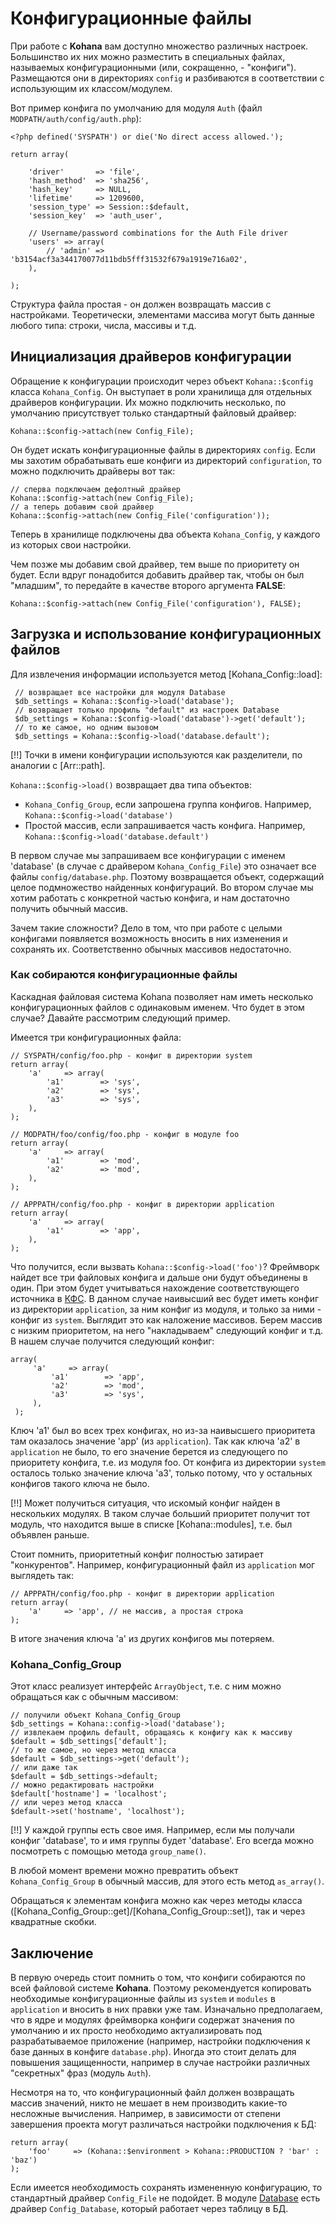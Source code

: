 # Конфигурационные файлы

При работе с **Kohana** вам доступно множество различных настроек. Большинство их них можно разместить в специальных файлах,
 называемых конфигурационными (или, сокращенно, - "конфиги"). Размещаются они в директориях `config` и разбиваются в соответствии
 с использующим их классом/модулем.

Вот пример конфига по умолчанию для модуля `Auth` (файл `MODPATH/auth/config/auth.php`):

    <?php defined('SYSPATH') or die('No direct access allowed.');

    return array(

        'driver'       => 'file',
        'hash_method'  => 'sha256',
        'hash_key'     => NULL,
        'lifetime'     => 1209600,
        'session_type' => Session::$default,
        'session_key'  => 'auth_user',

        // Username/password combinations for the Auth File driver
        'users' => array(
            // 'admin' => 'b3154acf3a344170077d11bdb5fff31532f679a1919e716a02',
        ),

    );

Структура файла простая - он должен возвращать массив с настройками. Теоретически, элементами массива могут быть данные
 любого типа: строки, числа, массивы и т.д.

## Инициализация драйверов конфигурации

Обращение к конфигурации происходит через объект `Kohana::$config` класса `Kohana_Config`. Он выступает в роли хранилища
 для отдельных драйверов конфигурации. Их можно подключить несколько, по умолчанию присутствует только стандартный файловый
 драйвер:

    Kohana::$config->attach(new Config_File);

Он будет искать конфигурационные файлы в директориях `config`. Если мы захотим обрабатывать еше конфиги из директорий `configuration`,
 то можно подключить драйверы вот так:

    // сперва подключаем дефолтный драйвер
    Kohana::$config->attach(new Config_File);
    // а теперь добавим свой драйвер
    Kohana::$config->attach(new Config_File('configuration'));

Теперь в хранилище подключены два объекта `Kohana_Config`, у каждого из которых свои настройки.

Чем позже мы добавим свой драйвер, тем выше по приоритету он будет. Если вдруг понадобится добавить драйвер так, чтобы он
 был "младшим", то передайте в качестве второго аргумента **FALSE**:

    Kohana::$config->attach(new Config_File('configuration'), FALSE);

## Загрузка и использование конфигурационных файлов

Для извлечения информации используется метод [Kohana_Config::load]:

     // возвращает все настройки для модуля Database
     $db_settings = Kohana::$config->load('database');
     // возвращает только профиль "default" из настроек Database
     $db_settings = Kohana::$config->load('database')->get('default');
     // то же самое, но одним вызовом
     $db_settings = Kohana::$config->load('database.default');

[!!] Точки в имени конфигурации используются как разделители, по аналогии с [Arr::path].

`Kohana::$config->load()` возвращает два типа объектов:

 * `Kohana_Config_Group`, если запрошена группа конфигов. Например, `Kohana::$config->load('database')`
 * Простой массив, если запрашивается часть конфига. Например, `Kohana::$config->load('database.default')`

В первом случае мы запрашиваем все конфигурации с именем 'database' (в случае с драйвером `Kohana_Config_File`) это
 означает все файлы `config/database.php`. Поэтому возвращается объект, содержащий целое подмножество найденных
 конфигураций. Во втором случае мы хотим работать с конкретной частью конфига, и нам достаточно получить обычный массив.

Зачем такие сложности? Дело в том, что при работе с целыми конфигами появляется возможность вносить в них изменения и
 сохранять их. Соответственно обычных массивов недостаточно.

### Как собираются конфигурационные файлы

Каскадная файловая система Kohana позволяет нам иметь несколько конфигурационных файлов с одинаковым именем. Что будет в
 этом случае? Давайте рассмотрим следующий пример.

Имеется три конфигурационных файла:

    // SYSPATH/config/foo.php - конфиг в директории system
    return array(
        'a'     => array(
            'a1'        => 'sys',
            'a2'        => 'sys',
            'a3'        => 'sys',
        ),
    );

    // MODPATH/foo/config/foo.php - конфиг в модуле foo
    return array(
        'a'     => array(
            'a1'        => 'mod',
            'a2'        => 'mod',
        ),
    );

    // APPPATH/config/foo.php - конфиг в директории application
    return array(
        'a'     => array(
            'a1'        => 'app',
        ),
    );

Что получится, если вызвать `Kohana::$config->load('foo')`? Фреймворк найдет все три файловых конфига и дальше они будут
 объединены в один. При этом будет учитываться нахождение соответствующего источника в [КФС](intro/cascadefs). В данном
 случае наивысший вес будет иметь конфиг из директории `application`, за ним конфиг из модуля, и только за ними - конфиг
 из `system`. Выглядит это как наложение массивов. Берем массив с низким приоритетом, на него "накладываем" следующий конфиг
 и т.д. В нашем случае получится следующий конфиг:

    array(
         'a'     => array(
             'a1'        => 'app',
             'a2'        => 'mod',
             'a3'        => 'sys',
         ),
     );

Ключ 'a1' был во всех трех конфигах, но из-за наивысшего приоритета там оказалось значение 'app' (из `application`). Так
 как ключа 'a2' в `application` не было, то его значение берется из следующего по приоритету конфига, т.е. из модуля foo.
 От конфига из директории `system` осталось только значение ключа 'a3', только потому, что у остальных конфигов такого
 ключа не было.

[!!] Может получиться ситуация, что искомый конфиг найден в нескольких модулях. В таком случае больший приоритет получит
 тот модуль, что находится выше в списке [Kohana::modules], т.е. был объявлен раньше.

Стоит помнить, приоритетный конфиг полностью затирает "конкурентов". Например, конфигурационный файл из `application`
 мог выглядеть так:

    // APPPATH/config/foo.php - конфиг в директории application
    return array(
        'a'     => 'app', // не массив, а простая строка
    );

В итоге значения ключа 'a' из других конфигов мы потеряем.

### Kohana_Config_Group

Этот класс реализует интерфейс `ArrayObject`, т.е. с ним можно обращаться как с обычным массивом:

    // получили объект Kohana_Config_Group
    $db_settings = Kohana::config->load('database');
    // извлекаем профиль default, обращаясь к конфигу как к массиву
    $default = $db_settings['default'];
    // то же самое, но через метод класса
    $default = $db_settings->get('default');
    // или даже так
    $default = $db_settings->default;
    // можно редактировать настройки
    $default['hostname'] = 'localhost';
    // или через метод класса
    $default->set('hostname', 'localhost');

[!!] У каждой группы есть свое имя. Например, если мы получали конфиг 'database', то и имя группы будет 'database'. Его
 всегда можно посмотреть с помощью метода `group_name()`.

В любой момент времени можно превратить объект `Kohana_Config_Group` в обычный массив, для этого есть метод `as_array()`.

Обращаться к элементам конфига можно как через методы класса ([Kohana_Config_Group::get]/[Kohana_Config_Group::set]), так
 и через квадратные скобки.

## Заключение

В первую очередь стоит помнить о том, что конфиги собираются по всей файловой системе **Kohana**. Поэтому рекомендуется
 копировать необходимые конфигурационные файлы из `system` и `modules` в `application` и вносить в них правки уже там.
 Изначально предполагаем, что в ядре и модулях фреймворка конфиги содержат значения по умолчанию и их просто необходимо
 актуализировать под разрабатываемое приложение (например, настройки подключения к базе данных в конфиге `database.php`).
 Иногда это стоит делать для повышения защищенности, например в случае настройки различных "секретных" фраз (модуль `Auth`).

Несмотря на то, что конфигурационный файл должен возвращать массив значений, никто не мешает в нем производить какие-то
 несложные вычисления. Например, в зависимости от степени завершения проекта могут различаться настройки подключения к БД:

    return array(
        'foo'     => (Kohana::$environment > Kohana::PRODUCTION ? 'bar' : 'baz')
    );

Если имеется необходимость сохранять измененную конфигурацию, то стандартный драйвер `Config_File` не подойдет. В модуле
 [Database](database) есть драйвер `Config_Database`, который работает через таблицу в БД.
